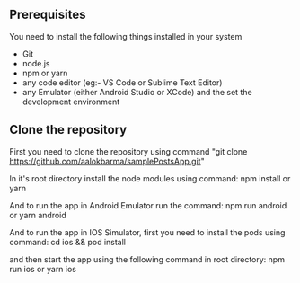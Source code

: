 <!-- Getting Started Guide to run this application -->

## Prerequisites
You need to install the following things installed in your system
- Git
- node.js
- npm or yarn
- any code editor (eg:- VS Code or Sublime Text Editor)
- any Emulator (either Android Studio or XCode) and the set the development environment

## Clone the repository
First you need to clone the repository using command 
"git clone https://github.com/aalokbarma/samplePostsApp.git"

In it's root directory install the node modules using command:
npm install
or
yarn

And to run the app in Android Emulator run the command:
npm run android
or 
yarn android

And to run the app in IOS Simulator,
first you need to install the pods using command:
cd ios && pod install

and then start the app using the following command in root directory:
npm run ios
or
yarn ios